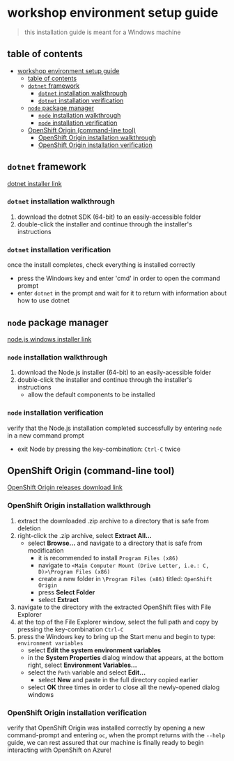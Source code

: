 # workshop environment setup guide

> this installation guide is meant for a Windows machine

## table of contents

- [workshop environment setup guide](#workshop-environment-setup-guide)
  - [table of contents](#table-of-contents)
  - [```dotnet``` framework](#dotnet-framework)
    - [```dotnet``` installation walkthrough](#dotnet-installation-walkthrough)
    - [```dotnet``` installation verification](#dotnet-installation-verification)
  - [```node``` package manager](#node-package-manager)
    - [```node``` installation walkthrough](#node-installation-walkthrough)
    - [```node``` installation verification](#node-installation-verification)
  - [OpenShift Origin (command-line tool)](#OpenShift-Origin-command-line-tool)
    - [OpenShift Origin installation walkthrough](#OpenShift-Origin-installation-walkthrough)
    - [OpenShift Origin installation verification](#OpenShift-Origin-installation-verification)

## ```dotnet``` framework

[dotnet installer link](https://dotnet.microsoft.com/learn/dotnet/hello-world-tutorial/install)

### ```dotnet``` installation walkthrough

1. download the dotnet SDK (64-bit) to an easily-accessible folder
2. double-click the installer and continue through the installer's instructions

### ```dotnet``` installation verification

once the install completes, check everything is installed correctly
   * press the Windows key and enter 'cmd' in order to open the command prompt
   * enter ```dotnet``` in the prompt and wait for it to return with information about how to use dotnet 

## ```node``` package manager

[node.js windows installer link](https://nodejs.org/en/download/)

### ```node``` installation walkthrough

1. download the Node.js installer (64-bit) to an easily-acessible folder
2. double-click the installer and continue through the installer's instructions
    * allow the default components to be installed
   
### ```node``` installation verification

verify that the Node.js installation completed successfully by entering ```node``` in a new command prompt
   * exit Node by pressing the key-combination: ```Ctrl-C``` twice

## OpenShift Origin (command-line tool)

[OpenShift Origin releases download link](https://github.com/openshift/origin/releases/download/v3.11.0/openshift-origin-client-tools-v3.11.0-0cbc58b-windows.zip)

### OpenShift Origin installation walkthrough

1. extract the downloaded .zip archive to a directory that is safe from deletion
2. right-click the .zip archive, select **Extract All...**
   * select **Browse...** and navigate to a directory that is safe from modification
     * it is recommended to install ```Program Files (x86)```
     * navigate to ```<Main Computer Mount (Drive Letter, i.e.: C, D)>\Program Files (x86)```
     * create a new folder in ```\Program Files (x86)``` titled: ```OpenShift Origin```
     * press **Select Folder**
     * select **Extract**
3. navigate to the directory with the extracted OpenShift files with File Explorer
4. at the top of the File Explorer window, select the full path and copy by pressing the key-combination ```Ctrl-C```
5. press the Windows key to bring up the Start menu and begin to type: ```environment variables```
   * select **Edit the system environment variables**
   * in the **System Properties** dialog window that appears, at the bottom right, select **Environment Variables...**
   * select the ```Path``` variable and select **Edit...**
     * select **New** and paste in the full directory copied earlier
   * select **OK** three times in order to close all the newly-opened dialog windows

### OpenShift Origin installation verification

verify that OpenShift Origin was installed correctly by opening a new command-prompt and entering ```oc```, when the prompt returns with the ```--help``` guide, we can rest assured that our machine is finally ready to begin interacting with OpenShift on Azure!